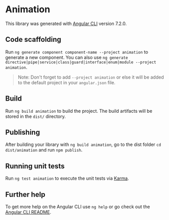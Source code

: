 # Animation

This library was generated with [Angular CLI](https://github.com/angular/angular-cli) version 7.2.0.

## Code scaffolding

Run `ng generate component component-name --project animation` to generate a new component. You can also use `ng generate directive|pipe|service|class|guard|interface|enum|module --project animation`.
> Note: Don't forget to add `--project animation` or else it will be added to the default project in your `angular.json` file. 

## Build

Run `ng build animation` to build the project. The build artifacts will be stored in the `dist/` directory.

## Publishing

After building your library with `ng build animation`, go to the dist folder `cd dist/animation` and run `npm publish`.

## Running unit tests

Run `ng test animation` to execute the unit tests via [Karma](https://karma-runner.github.io).

## Further help

To get more help on the Angular CLI use `ng help` or go check out the [Angular CLI README](https://github.com/angular/angular-cli/blob/master/README.md).
